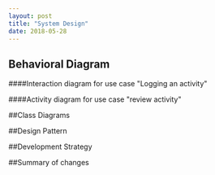 ```yaml
---
layout: post
title: "System Design"
date: 2018-05-28
---
```


## Behavioral Diagram 

####Interaction diagram for use case "Logging an activity"

####Activity diagram for use case "review activity"


##Class Diagrams

##Design Pattern 

##Development Strategy

##Summary of changes

